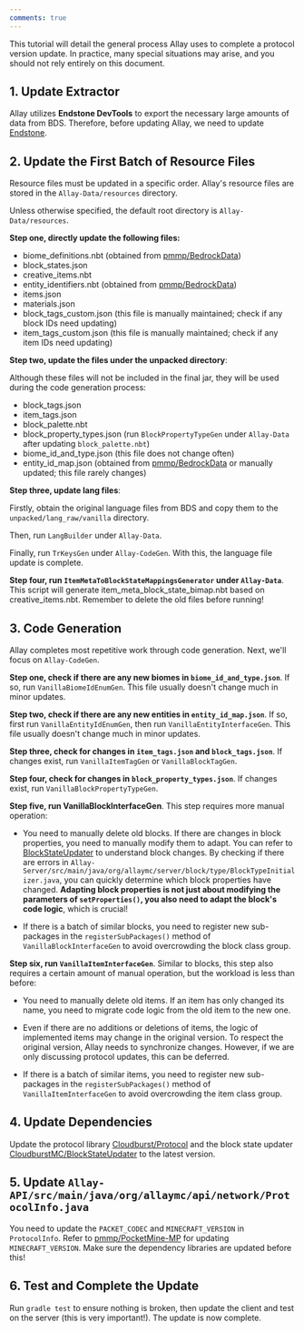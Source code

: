```yaml
---
comments: true
---
```


This tutorial will detail the general process Allay uses to complete a protocol version update.
In practice, many special situations may arise, and you should not rely entirely on this document.

## 1. Update Extractor

Allay utilizes **Endstone DevTools** to export the necessary large amounts of data from BDS.
Therefore, before updating Allay, we need to update [Endstone](https://github.com/EndstoneMC/endstone).

## 2. Update the First Batch of Resource Files

Resource files must be updated in a specific order.
Allay's resource files are stored in the `Allay-Data/resources` directory.

Unless otherwise specified, the default root directory is `Allay-Data/resources`.

**Step one, directly update the following files:**

- biome_definitions.nbt (obtained from [pmmp/BedrockData](https://github.com/pmmp/BedrockData))
- block_states.json
- creative_items.nbt
- entity_identifiers.nbt (obtained from [pmmp/BedrockData](https://github.com/pmmp/BedrockData))
- items.json
- materials.json
- block_tags_custom.json (this file is manually maintained; check if any block IDs need updating)
- item_tags_custom.json (this file is manually maintained; check if any item IDs need updating)

**Step two, update the files under the unpacked directory**:

Although these files will not be included in the final jar, they will be used during the code generation process:

- block_tags.json
- item_tags.json
- block_palette.nbt
- block_property_types.json (run `BlockPropertyTypeGen` under `Allay-Data` after updating `block_palette.nbt`)
- biome_id_and_type.json (this file does not change often)
- entity_id_map.json (obtained from [pmmp/BedrockData](https://github.com/pmmp/BedrockData) or manually updated; this
  file rarely changes)

**Step three, update lang files**:

Firstly, obtain the original language files from BDS and copy them to the `unpacked/lang_raw/vanilla` directory.

Then, run `LangBuilder` under `Allay-Data`.

Finally, run `TrKeysGen` under `Allay-CodeGen`. With this, the language file update is complete.

**Step four, run `ItemMetaToBlockStateMappingsGenerator` under `Allay-Data`**. This script will generate
item_meta_block_state_bimap.nbt based on creative_items.nbt. Remember to delete the old files before running!

## 3. Code Generation

Allay completes most repetitive work through code generation. Next, we'll focus on `Allay-CodeGen`.

**Step one, check if there are any new biomes in `biome_id_and_type.json`**. If so, run `VanillaBiomeIdEnumGen`. This
file usually doesn't change much in minor updates.

**Step two, check if there are any new entities in `entity_id_map.json`**. If so, first run `VanillaEntityIdEnumGen`,
then run `VanillaEntityInterfaceGen`. This file usually doesn't change much in minor updates.

**Step three, check for changes in `item_tags.json` and `block_tags.json`**. If changes exist, run `VanillaItemTagGen`
or `VanillaBlockTagGen`.

**Step four, check for changes in `block_property_types.json`**. If changes exist, run `VanillaBlockPropertyTypeGen`.

**Step five, run VanillaBlockInterfaceGen**. This step requires more manual operation:

- You need to manually delete old blocks. If there are changes in block properties, you need to manually modify them to
  adapt. You can refer to [BlockStateUpdater](https://github.com/CloudburstMC/BlockStateUpdater) to understand block
  changes.
  By checking if there are errors
  in `Allay-Server/src/main/java/org/allaymc/server/block/type/BlockTypeInitializer.java`, you can quickly determine
  which block properties have changed.
  **Adapting block properties is not just about modifying the parameters of `setProperties()`, you also need to adapt
  the block's code logic**, which is crucial!

- If there is a batch of similar blocks, you need to register new sub-packages in the `registerSubPackages()` method
  of `VanillaBlockInterfaceGen` to avoid overcrowding the block class group.

**Step six, run `VanillaItemInterfaceGen`**. Similar to blocks, this step also requires a certain amount of manual
operation, but the workload is less than before:

- You need to manually delete old items. If an item has only changed its name, you need to migrate code logic from the
  old item to the new one.

- Even if there are no additions or deletions of items, the logic of implemented items may change in the original
  version. To respect the original version, Allay needs to synchronize changes. However, if we are only discussing
  protocol updates, this can be deferred.

- If there is a batch of similar items, you need to register new sub-packages in the `registerSubPackages()` method
  of `VanillaItemInterfaceGen` to avoid overcrowding the item class group.

## 4. Update Dependencies

Update the protocol library [Cloudburst/Protocol](https://github.com/CloudburstMC/Protocol) and the block state
updater [CloudburstMC/BlockStateUpdater](https://github.com/CloudburstMC/BlockStateUpdater) to the latest version.

## 5. Update `Allay-API/src/main/java/org/allaymc/api/network/ProtocolInfo.java`

You need to update the `PACKET_CODEC` and `MINECRAFT_VERSION` in `ProtocolInfo`. Refer
to [pmmp/PocketMine-MP](https://github.com/pmmp/PocketMine-MP) for updating `MINECRAFT_VERSION`.
Make sure the dependency libraries are updated before this!

## 6. Test and Complete the Update

Run `gradle test` to ensure nothing is broken, then update the client and test on the server (this is very important!).
The update is now complete.